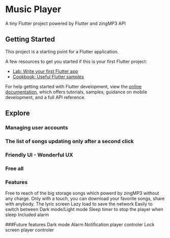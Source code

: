 # Music Player

A tiny Flutter project powered by Flutter and zingMP3 API

## Getting Started

This project is a starting point for a Flutter application.

A few resources to get you started if this is your first Flutter project:

- [Lab: Write your first Flutter app](https://docs.flutter.dev/get-started/codelab)
- [Cookbook: Useful Flutter samples](https://docs.flutter.dev/cookbook)

For help getting started with Flutter development, view the
[online documentation](https://docs.flutter.dev/), which offers tutorials,
samples, guidance on mobile development, and a full API reference.

## Explore
### Managing user accounts
### The list of songs updating only after a second click
### Friendly UI - Wonderful UX
### Free all
### Features
Free to reach of the big storage songs which powerd by zingMP3 without any charge. Only with a touch, you can download your favorite songs, share with anybody.
The lyric screen
Lazy load to save the network
Easily to switch between Dark mode/Light mode
Sleep timer to stop the player when sleep
Included alarm

###Future features
Dark mode
Alarm
Notification player controler
Lock screen player controler
